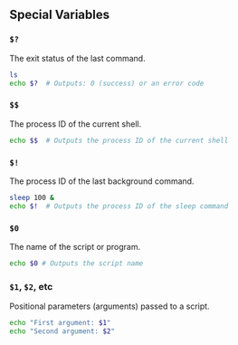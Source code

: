 ## Special Variables

### `$?`

The exit status of the last command.

```sh
ls
echo $?  # Outputs: 0 (success) or an error code
```

### `$$`

The process ID of the current shell.

```sh
echo $$  # Outputs the process ID of the current shell
```

### `$!`

The process ID of the last background command.

```sh
sleep 100 &
echo $!  # Outputs the process ID of the sleep command
```

### `$0`

The name of the script or program.

```sh
echo $0 # Outputs the script name
```

### `$1`, `$2`, etc

Positional parameters (arguments) passed to a script.

```sh
echo "First argument: $1"
echo "Second argument: $2"
```
